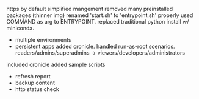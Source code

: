https by default
simplified mangement
removed many preinstalled packages (thinner img)
renamed 'start.sh' to 'entrypoint.sh'
properly used COMMAND as arg to ENTRYPOINT.
replaced traditional python install w/ miniconda.
  - multiple environments
  - persistent apps
added cronicle.
handled run-as-root scenarios.
readers/admins/superadmins -> viewers/developers/administrators

included cronicle
added sample scripts
  - refresh report
  - backup content
  - http status check
